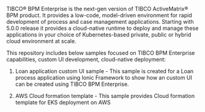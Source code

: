 TIBCO® BPM Enterprise is the next-gen version of TIBCO ActiveMatrix® BPM product. It provides a low-code, model-driven environment for rapid development of process and case management applications. Starting with 5.0.0 release it provides a cloud-native runtime to deploy and manage these applications in your choice of Kubernetes-based private, public or hybrid cloud environment at scale.


This repository includes below samples focused on TIBCO BPM Enterprise capabilities, custom UI development, cloud-native deployment:

1. Loan application custom UI sample - This sample is created for a Loan process application using Ionic Framework to show how an custom UI can be created using TIBCO BPM Enterprise. 

2. AWS Cloud formation template - This sample provides Cloud formation template for EKS deployment on AWS